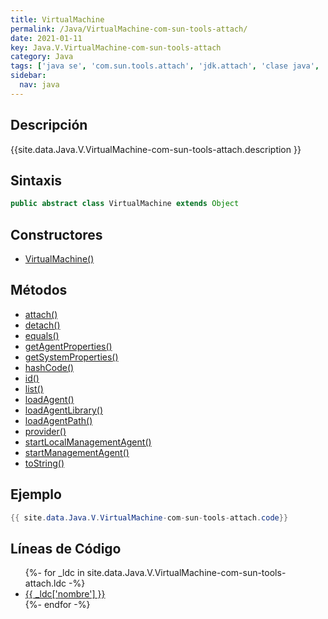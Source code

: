```yaml
---
title: VirtualMachine
permalink: /Java/VirtualMachine-com-sun-tools-attach/
date: 2021-01-11
key: Java.V.VirtualMachine-com-sun-tools-attach
category: Java
tags: ['java se', 'com.sun.tools.attach', 'jdk.attach', 'clase java', 'Java 1.6']
sidebar: 
  nav: java
---
```


## Descripción
{{site.data.Java.V.VirtualMachine-com-sun-tools-attach.description }}

## Sintaxis
~~~java
public abstract class VirtualMachine extends Object
~~~

## Constructores
* [VirtualMachine()](/Java/VirtualMachine-com-sun-tools-attach/VirtualMachine/)

## Métodos
* [attach()](/Java/VirtualMachine-com-sun-tools-attach/attach)
* [detach()](/Java/VirtualMachine-com-sun-tools-attach/detach)
* [equals()](/Java/VirtualMachine-com-sun-tools-attach/equals)
* [getAgentProperties()](/Java/VirtualMachine-com-sun-tools-attach/getAgentProperties)
* [getSystemProperties()](/Java/VirtualMachine-com-sun-tools-attach/getSystemProperties)
* [hashCode()](/Java/VirtualMachine-com-sun-tools-attach/hashCode)
* [id()](/Java/VirtualMachine-com-sun-tools-attach/id)
* [list()](/Java/VirtualMachine-com-sun-tools-attach/list)
* [loadAgent()](/Java/VirtualMachine-com-sun-tools-attach/loadAgent)
* [loadAgentLibrary()](/Java/VirtualMachine-com-sun-tools-attach/loadAgentLibrary)
* [loadAgentPath()](/Java/VirtualMachine-com-sun-tools-attach/loadAgentPath)
* [provider()](/Java/VirtualMachine-com-sun-tools-attach/provider)
* [startLocalManagementAgent()](/Java/VirtualMachine-com-sun-tools-attach/startLocalManagementAgent)
* [startManagementAgent()](/Java/VirtualMachine-com-sun-tools-attach/startManagementAgent)
* [toString()](/Java/VirtualMachine-com-sun-tools-attach/toString)

## Ejemplo
~~~java
{{ site.data.Java.V.VirtualMachine-com-sun-tools-attach.code}}
~~~

## Líneas de Código
<ul>
{%- for _ldc in site.data.Java.V.VirtualMachine-com-sun-tools-attach.ldc -%}
   <li>
       <a href="{{_ldc['url'] }}">{{ _ldc['nombre'] }}</a>
   </li>
{%- endfor -%}
</ul>
